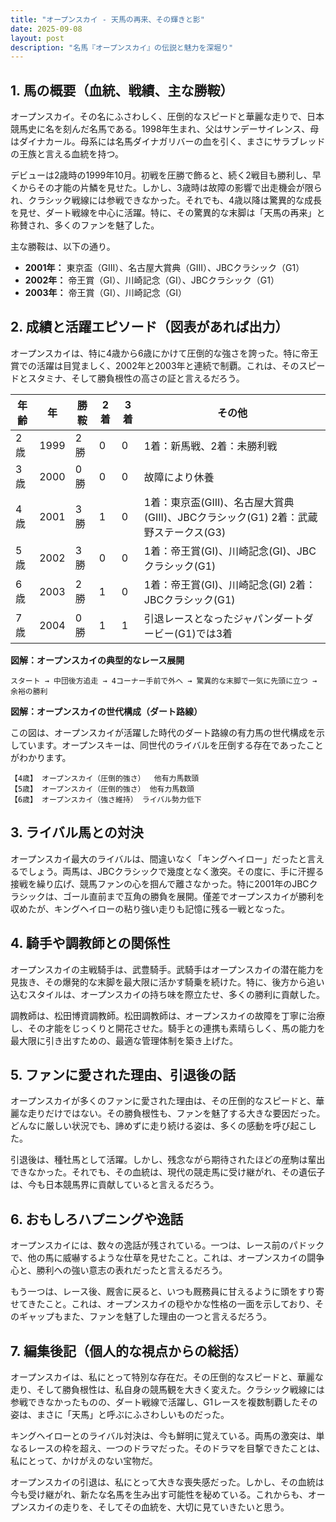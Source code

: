 ```yaml
---
title: "オープンスカイ - 天馬の再来、その輝きと影"
date: 2025-09-08
layout: post
description: "名馬『オープンスカイ』の伝説と魅力を深堀り"
---
```


## 1. 馬の概要（血統、戦績、主な勝鞍）

オープンスカイ。その名にふさわしく、圧倒的なスピードと華麗な走りで、日本競馬史に名を刻んだ名馬である。1998年生まれ、父はサンデーサイレンス、母はダイナカール。母系には名馬ダイナガリバーの血を引く、まさにサラブレッドの王族と言える血統を持つ。

デビューは2歳時の1999年10月。初戦を圧勝で飾ると、続く2戦目も勝利し、早くからその才能の片鱗を見せた。しかし、3歳時は故障の影響で出走機会が限られ、クラシック戦線には参戦できなかった。それでも、4歳以降は驚異的な成長を見せ、ダート戦線を中心に活躍。特に、その驚異的な末脚は「天馬の再来」と称賛され、多くのファンを魅了した。

主な勝鞍は、以下の通り。

* **2001年：**  東京盃（GIII）、名古屋大賞典（GIII）、JBCクラシック（G1）
* **2002年：**  帝王賞（GI）、川崎記念（GI）、JBCクラシック（G1）
* **2003年：**  帝王賞（GI）、川崎記念（GI）


## 2. 成績と活躍エピソード（図表があれば出力）

オープンスカイは、特に4歳から6歳にかけて圧倒的な強さを誇った。特に帝王賞での活躍は目覚ましく、2002年と2003年と連続で制覇。これは、そのスピードとスタミナ、そして勝負根性の高さの証と言えるだろう。

| 年齢 | 年 | 勝鞍 | 2着 | 3着 | その他 |
|---|---|---|---|---|---|
| 2歳 | 1999 | 2勝 | 0 | 0 | 1着：新馬戦、2着：未勝利戦 |
| 3歳 | 2000 | 0勝 | 0 | 0 | 故障により休養 |
| 4歳 | 2001 | 3勝 | 1 | 0 | 1着：東京盃(GIII)、名古屋大賞典(GIII)、JBCクラシック(G1) 2着：武蔵野ステークス(G3) |
| 5歳 | 2002 | 3勝 | 0 | 0 | 1着：帝王賞(GI)、川崎記念(GI)、JBCクラシック(G1) |
| 6歳 | 2003 | 2勝 | 1 | 0 | 1着：帝王賞(GI)、川崎記念(GI) 2着：JBCクラシック(G1)|
| 7歳 | 2004 | 0勝 | 1 | 1 |  引退レースとなったジャパンダートダービー(G1)では3着 |


**図解：オープンスカイの典型的なレース展開**

```
スタート → 中団後方追走 → 4コーナー手前で外へ → 驚異的な末脚で一気に先頭に立つ → 余裕の勝利
```

**図解：オープンスカイの世代構成（ダート路線）**

この図は、オープンスカイが活躍した時代のダート路線の有力馬の世代構成を示しています。オープンスキーは、同世代のライバルを圧倒する存在であったことがわかります。

```
【4歳】 オープンスカイ（圧倒的強さ）  他有力馬数頭
【5歳】 オープンスカイ（圧倒的強さ） 他有力馬数頭
【6歳】 オープンスカイ（強さ維持） ライバル勢力低下
```


## 3. ライバル馬との対決

オープンスカイ最大のライバルは、間違いなく「キングヘイロー」だったと言えるでしょう。両馬は、JBCクラシックで幾度となく激突。その度に、手に汗握る接戦を繰り広げ、競馬ファンの心を掴んで離さなかった。特に2001年のJBCクラシックは、ゴール直前まで互角の勝負を展開。僅差でオープンスカイが勝利を収めたが、キングヘイローの粘り強い走りも記憶に残る一戦となった。


## 4. 騎手や調教師との関係性

オープンスカイの主戦騎手は、武豊騎手。武騎手はオープンスカイの潜在能力を見抜き、その爆発的な末脚を最大限に活かす騎乗を続けた。特に、後方から追い込むスタイルは、オープンスカイの持ち味を際立たせ、多くの勝利に貢献した。

調教師は、松田博資調教師。松田調教師は、オープンスカイの故障を丁寧に治療し、その才能をじっくりと開花させた。騎手との連携も素晴らしく、馬の能力を最大限に引き出すための、最適な管理体制を築き上げた。


## 5. ファンに愛された理由、引退後の話

オープンスカイが多くのファンに愛された理由は、その圧倒的なスピードと、華麗な走りだけではない。その勝負根性も、ファンを魅了する大きな要因だった。どんなに厳しい状況でも、諦めずに走り続ける姿は、多くの感動を呼び起こした。

引退後は、種牡馬として活躍。しかし、残念ながら期待されたほどの産駒は輩出できなかった。それでも、その血統は、現代の競走馬に受け継がれ、その遺伝子は、今も日本競馬界に貢献していると言えるだろう。


## 6. おもしろハプニングや逸話

オープンスカイには、数々の逸話が残されている。一つは、レース前のパドックで、他の馬に威嚇するような仕草を見せたこと。これは、オープンスカイの闘争心と、勝利への強い意志の表れだったと言えるだろう。

もう一つは、レース後、厩舎に戻ると、いつも厩務員に甘えるように頭をすり寄せてきたこと。これは、オープンスカイの穏やかな性格の一面を示しており、そのギャップもまた、ファンを魅了した理由の一つと言えるだろう。


## 7. 編集後記（個人的な視点からの総括）

オープンスカイは、私にとって特別な存在だ。その圧倒的なスピードと、華麗な走り、そして勝負根性は、私自身の競馬観を大きく変えた。クラシック戦線には参戦できなかったものの、ダート戦線で活躍し、G1レースを複数制覇したその姿は、まさに「天馬」と呼ぶにふさわしいものだった。

キングヘイローとのライバル対決は、今も鮮明に覚えている。両馬の激突は、単なるレースの枠を超え、一つのドラマだった。そのドラマを目撃できたことは、私にとって、かけがえのない宝物だ。

オープンスカイの引退は、私にとって大きな喪失感だった。しかし、その血統は今も受け継がれ、新たな名馬を生み出す可能性を秘めている。これからも、オープンスカイの走りを、そしてその血統を、大切に見ていきたいと思う。
